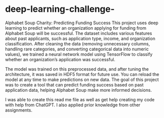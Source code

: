 # deep-learning-challenge-
Alphabet Soup Charity: Predicting Funding Success
This project uses deep learning to predict whether an organization applying for funding from Alphabet Soup will be successful. The dataset includes various features about past applicants, such as application type, income, and organization classification. After cleaning the data (removing unnecessary columns, handling rare categories, and converting categorical data into numeric values), we trained a neural network model using TensorFlow to classify whether an organization’s application was successful.

The model was trained on this preprocessed data, and after tuning the architecture, it was saved in HDF5 format for future use. You can reload the model at any time to make predictions on new data. The goal of this project was to create a tool that can predict funding success based on past application data, helping Alphabet Soup make more informed decisions.

I was able to create this read me file as well as get help creating my code with help from ChatGPT. I also applied prior knowledge from other assignments. 
